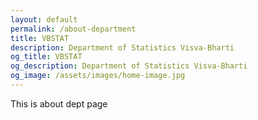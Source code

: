 ```yaml
---
layout: default
permalink: /about-department
title: VBSTAT
description: Department of Statistics Visva-Bharti
og_title: VBSTAT
og_description: Department of Statistics Visva-Bharti
og_image: /assets/images/home-image.jpg
---
```

 


 This is about dept page